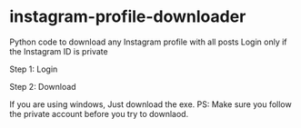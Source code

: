 # instagram-profile-downloader
Python code to download  any Instagram profile with all posts
Login only if the Instagram ID is private

Step 1: Login

Step 2: Download

If you are using windows, Just download the exe. 
PS: Make sure you follow the private account before you try to downlaod. 
